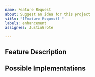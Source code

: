 ```yaml
---
name: Feature Request
about: Suggest an idea for this project
title: "[Feature Request] "
labels: enhancement
assignees: JustinGrote

---
```


## Feature Description
<!-- A clear and concise description of what the problem is. Ex. I'm always frustrated when [...] -->


## Possible Implementations
<!-- A clear and concise description of what you want to happen. -->
